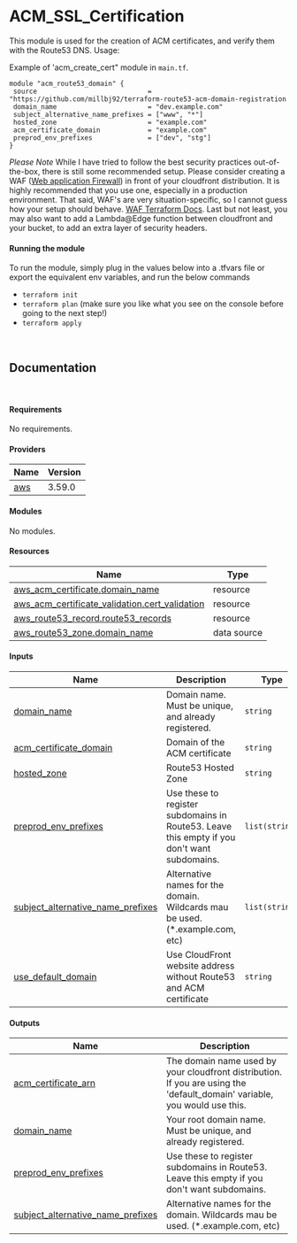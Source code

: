 # ACM_SSL_Certification

This module is used for the creation of ACM certificates, and verify them with the Route53 DNS.
 Usage:

 Example of 'acm_create_cert" module in `main.tf`.

 ```hcl
module "acm_route53_domain" {
  source                            = "https://github.com/millbj92/terraform-route53-acm-domain-registration
  domain_name                       = "dev.example.com"
  subject_alternative_name_prefixes = ["www", "*"]
  hosted_zone                       = "example.com"
  acm_certificate_domain            = "example.com"
  preprod_env_prefixes              = ["dev", "stg"]
}
 ```

*Please Note* While I have tried to follow the best security practices out-of-the-box, there is still some recommended setup. Please consider creating a WAF ([Web application Firewall](https://aws.amazon.com/waf/)) in front of your cloudfront distribution. It is highly recommended that you use one, especially in a production environment. That said, WAF's are very situation-specific, so I cannot guess how your setup should behave.
 [WAF Terraform Docs](https://registry.terraform.io/providers/hashicorp/aws/latest/docs/resources/wafv2_web_acl). Last but not least, you may also want to add a Lambda@Edge function between cloudfront and your bucket, to add an extra layer of security headers.

   #### Running the module

 To run the module, simply plug in the values below into a .tfvars file or export the equivalent env variables, and run the below commands

   - `terraform init`
   - `terraform plan` (make sure you like what you see on the console before going to the next step!)
   - `terraform apply`

&nbsp;
## Documentation
&nbsp;
<!-- BEGINNING OF PRE-COMMIT-TERRAFORM DOCS HOOK -->
#### Requirements

No requirements.

#### Providers

| Name | Version |
|------|---------|
| <a name="provider_aws"></a> [aws](#provider_aws) | 3.59.0 |

#### Modules

No modules.

#### Resources

| Name | Type |
|------|------|
| [aws_acm_certificate.domain_name](https://registry.terraform.io/providers/hashicorp/aws/latest/docs/resources/acm_certificate) | resource |
| [aws_acm_certificate_validation.cert_validation](https://registry.terraform.io/providers/hashicorp/aws/latest/docs/resources/acm_certificate_validation) | resource |
| [aws_route53_record.route53_records](https://registry.terraform.io/providers/hashicorp/aws/latest/docs/resources/route53_record) | resource |
| [aws_route53_zone.domain_name](https://registry.terraform.io/providers/hashicorp/aws/latest/docs/data-sources/route53_zone) | data source |

#### Inputs

| Name | Description | Type |
|------|-------------|------|
| <a name="input_domain_name"></a> [domain_name](#input_domain_name) | Domain name. Must be unique, and already registered. | `string` |
| <a name="input_acm_certificate_domain"></a> [acm_certificate_domain](#input_acm_certificate_domain) | Domain of the ACM certificate | `string` |
| <a name="input_hosted_zone"></a> [hosted_zone](#input_hosted_zone) | Route53 Hosted Zone | `string` |
| <a name="input_preprod_env_prefixes"></a> [preprod_env_prefixes](#input_preprod_env_prefixes) | Use these to register subdomains in Route53. Leave this empty if you don't want subdomains. | `list(string)` |
| <a name="input_subject_alternative_name_prefixes"></a> [subject_alternative_name_prefixes](#input_subject_alternative_name_prefixes) | Alternative names for the domain. Wildcards mau be used. (*.example.com, etc) | `list(string)` |
| <a name="input_use_default_domain"></a> [use_default_domain](#input_use_default_domain) | Use CloudFront website address without Route53 and ACM certificate | `string` |

#### Outputs

| Name | Description |
|------|-------------|
| <a name="output_acm_certificate_arn"></a> [acm_certificate_arn](#output_acm_certificate_arn) | The domain name used by your cloudfront distribution. If you are using the 'default_domain' variable, you would use this. |
| <a name="output_domain_name"></a> [domain_name](#output_domain_name) | Your root domain name. Must be unique, and already registered. |
| <a name="output_preprod_env_prefixes"></a> [preprod_env_prefixes](#output_preprod_env_prefixes) | Use these to register subdomains in Route53. Leave this empty if you don't want subdomains. |
| <a name="output_subject_alternative_name_prefixes"></a> [subject_alternative_name_prefixes](#output_subject_alternative_name_prefixes) | Alternative names for the domain. Wildcards mau be used. (*.example.com, etc) |
<!-- END OF PRE-COMMIT-TERRAFORM DOCS HOOK -->